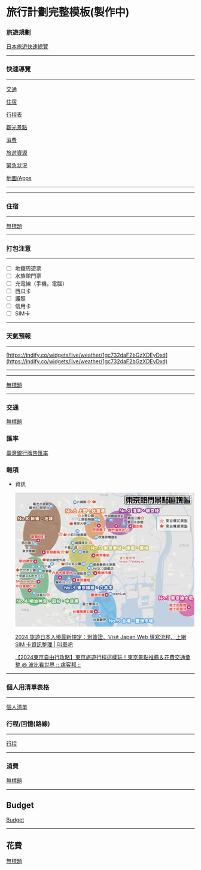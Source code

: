 # 旅行計劃完整模板(製作中)

### 旅遊規劃

[日本旅遊快速總覽](%E6%97%A5%E6%9C%AC%E6%97%85%E9%81%8A%E5%BF%AB%E9%80%9F%E7%B8%BD%E8%A6%BD%201f79f06f7ec08116953bc0ed57424dcc.csv)

---

### 快速導覽

---

[交通](%E4%BA%A4%E9%80%9A%201f79f06f7ec081bfbb82eff46d7e0701.csv)

[住宿](%E4%BD%8F%E5%AE%BF%201f79f06f7ec0816fba14e35c87c6d1e7.csv)

[行程表](%E8%A1%8C%E7%A8%8B%E8%A1%A8%201f79f06f7ec08101bf98dcf3a34fe97f.csv)

[觀光景點](%E8%A7%80%E5%85%89%E6%99%AF%E9%BB%9E%201f79f06f7ec081e2af27fb561f25b206.csv)

[消費](%E6%B6%88%E8%B2%BB%201f79f06f7ec081da837acfc00739c320.csv)

[旅遊資源](%E6%97%85%E9%81%8A%E8%B3%87%E6%BA%90%201f79f06f7ec0817286d5ea417da3f7c1.csv)

[緊急狀況](%E7%B7%8A%E6%80%A5%E7%8B%80%E6%B3%81%201f79f06f7ec0811986fffa62edb6aa69.csv)

[地圖/Apps](%E5%9C%B0%E5%9C%96%20Apps%201f79f06f7ec081dd8e62cac4af9904c5.md)

---

---

### 住宿

---

[無標題](%E7%84%A1%E6%A8%99%E9%A1%8C%201f79f06f7ec0811d8206f236c08a0090.csv)

---

### 打包注意

---

- [ ]  地鐵周遊票
- [ ]  水族館門票
- [ ]  充電線（手機，電腦）
- [ ]  西瓜卡
- [ ]  護照
- [ ]  信用卡
- [ ]  SIM卡

---

### 天氣預報

---

[https://indify.co/widgets/live/weather/1gc732daF2bGzXDEyDxd](https://indify.co/widgets/live/weather/1gc732daF2bGzXDEyDxd)

---

---

[無標題](%E7%84%A1%E6%A8%99%E9%A1%8C%201f79f06f7ec0819db837d01de999ff41.csv)

---

### 交通

[無標題](%E7%84%A1%E6%A8%99%E9%A1%8C%201f79f06f7ec081609dbbc2793069dfca.csv)

### 匯率

[臺灣銀行牌告匯率](https://rate.bot.com.tw/xrt?Lang=zh-TW)

### 雜項

- 資訊
    
    ![Untitled](Untitled.png)
    
    [2024 旅遊日本入境最新規定：辦簽證、Visit Japan Web 填寫流程、上網 SIM 卡資訊整理 | 叫車吧](https://www.callcarbar.com.tw/31541/quarantine-rules-japan)
    
    [【2024東京自由行攻略】東京旅遊行程這樣玩！東京景點推薦＆花費交通彙整 @ 波比看世界 :: 痞客邦 ::](https://bobby.tw/blog/post/227226527-【東京自由行】東京旅遊行程快速上手！)
    

---

### 個人用清單表格

---

[個人清單](%E5%80%8B%E4%BA%BA%E6%B8%85%E5%96%AE%201f89f06f7ec080d5a7aeedbc20df8534.csv)

### 行程/回憶(路線)

---

[行程](%E8%A1%8C%E7%A8%8B%201f79f06f7ec0819a9c3efe9f3d834e33.csv)

---

### 消費

[無標題](%E7%84%A1%E6%A8%99%E9%A1%8C%201f79f06f7ec081979db9cf05d9a999f8.csv)

---

## **Budget**

[Budget](Budget%201f79f06f7ec081638366e129a4abbd52.csv)

---

## **花費**

[無標題](%E7%84%A1%E6%A8%99%E9%A1%8C%201f79f06f7ec0814fb0e9f4afa9347b87.csv)